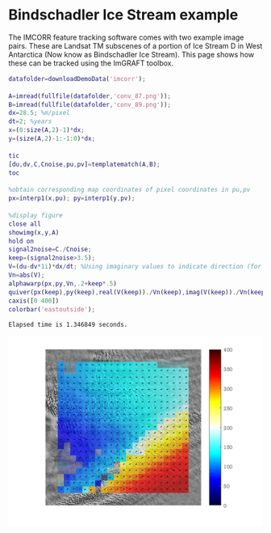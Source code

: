

Bindschadler Ice Stream example
==========================================================

The IMCORR feature tracking software comes with two example image pairs. These are Landsat TM subscenes of a portion of Ice Stream D in West Antarctica (Now know as Bindschadler Ice Stream). This page shows how these can be tracked using the ImGRAFT toolbox.

```matlab
datafolder=downloadDemoData('imcorr');

A=imread(fullfile(datafolder,'conv_87.png'));
B=imread(fullfile(datafolder,'conv_89.png'));
dx=28.5; %m/pixel
dt=2; %years
x=(0:size(A,2)-1)*dx;
y=(size(A,2)-1:-1:0)*dx;

tic
[du,dv,C,Cnoise,pu,pv]=templatematch(A,B);
toc

%obtain corresponding map coordinates of pixel coordinates in pu,pv
px=interp1(x,pu); py=interp1(y,pv);

%display figure
close all
showimg(x,y,A)
hold on
signal2noise=C./Cnoise;
keep=(signal2noise>3.5);
V=(du-dv*1i)*dx/dt; %Using imaginary values to indicate direction (for convenience).
Vn=abs(V);
alphawarp(px,py,Vn,.2+keep*.5)
quiver(px(keep),py(keep),real(V(keep))./Vn(keep),imag(V(keep))./Vn(keep),0.2,'k') %arrows show direction.
caxis([0 400])
colorbar('eastoutside');
```

```
Elapsed time is 1.346849 seconds.

```
    
![IMAGE](demobindschadler_01.png)
